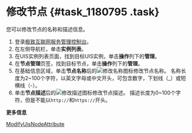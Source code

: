 # 修改节点 {#task_1180795 .task}

您可以修改节点的名称和描述信息。

1.  登录[极致互联网服务管理控制台](https://pre-uis.console.aliyun.com)。
2.  在左侧导航栏，单击**实例列表**。
3.  在UIS实例列表页面，找到目标UIS实例，单击**操作**列下的**管理**。
4.  在**节点管理**页签，找到目标节点，单击**操作**列下的**管理**。
5.  在基础信息区域，单击**节点名称**后的![修改名称](http://static-aliyun-doc.oss-cn-hangzhou.aliyuncs.com/assets/img/947549/156335804051409_zh-CN.png)图标修改节点名称。 名称长度为2~100个字符，以英文字母或中文开头，可包含数字，下划线（\_）或短横线（-）。
6.  单击**节点描述**后的![修改描述](http://static-aliyun-doc.oss-cn-hangzhou.aliyuncs.com/assets/img/947549/156335804051409_zh-CN.png)图标修改节点描述。 描述长度为0~100个字符，但是不能以`http://`和`https://`开头。

**更多信息**  


[ModifyUisNodeAttribute](../../../../cn.zh-CN/API参考/上车点实例/ModifyUisNodeAttribute.md#)

